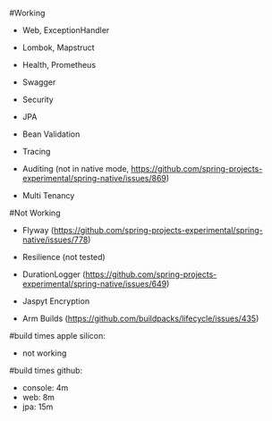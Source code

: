 #Working
- Web, ExceptionHandler
- Lombok, Mapstruct

- Health, Prometheus
- Swagger

- Security

- JPA
- Bean Validation

- Tracing

- Auditing (not in native mode, https://github.com/spring-projects-experimental/spring-native/issues/869)
- Multi Tenancy 

#Not Working
- Flyway (https://github.com/spring-projects-experimental/spring-native/issues/778)
- Resilience (not tested)

- DurationLogger (https://github.com/spring-projects-experimental/spring-native/issues/649)

- Jaspyt Encryption
  
- Arm Builds (https://github.com/buildpacks/lifecycle/issues/435)

#build times apple silicon:
- not working

#build times github:
- console: 4m
- web: 8m
- jpa: 15m